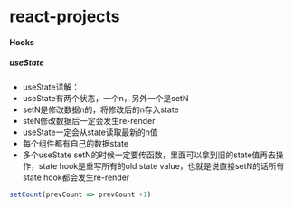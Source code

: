 # react-projects

#### Hooks

##### useState

   * useState详解：
   * useState有两个状态，一个n，另外一个是setN
   * setN是修改数据n的，将修改后的n存入state
   * steN修改数据后一定会发生re-render
   * useState一定会从state读取最新的n值
   * 每个组件都有自己的数据state
   * 多个useState setN的时候一定要传函数，里面可以拿到旧的state值再去操作，state hook是重写所有的old state value，也就是说直接setN的话所有state hook都会发生re-render

```jsx
setCount(prevCount => prevCount +1)
```

